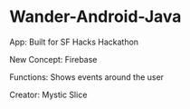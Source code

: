 # Wander-Android-Java

App: Built for SF Hacks Hackathon

New Concept: Firebase

Functions: Shows events around the user

Creator: Mystic Slice
